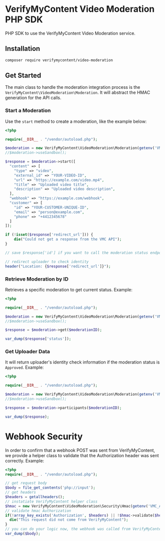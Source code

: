 # VerifyMyContent Video Moderation PHP SDK

PHP SDK to use the VerifyMyContent Video Moderation service.

## Installation

```bash
composer require verifymycontent/video-moderation
```

## Get Started

The main class to handle the moderation integration process is the `VerifyMyContent\VideoModeration\Moderation`. It will abstract the HMAC generation for the API calls.

### Start a Moderation

Use the `start` method to create a moderation, like the example below:

```php
<?php

require(__DIR__ . "/vendor/autoload.php");

$moderation = new VerifyMyContent\VideoModeration\Moderation(getenv('VMC_API_KEY'), getenv('VMC_API_SECRET'));
//$moderation->useSandbox();

$response = $moderation->start([
  "content" => [
    "type" => "video",
    "external_id" => "YOUR-VIDEO-ID",
    "url" => "https://example.com/video.mp4",
    "title" => "Uploaded video title",
    "description" => "Uploaded video description",
  ],
  "webhook" => "https://example.com/webhook",
  "customer" => [
    "id" => "YOUR-CUSTOMER-UNIQUE-ID",
    "email" => "person@example.com",
    "phone" => "+4412345678"
  ]
]);

if (!isset($response['redirect_url'])) {
    die("Could not get a response from the VMC API");
}

// save $response['id'] if you want to call the moderation status endpoint later

// redirect uploader to check identity
header("Location: {$response['redirect_url']}");
```

### Retrieve Moderation by ID

Retrieves a specific moderation to get current status. Example:

```php
<?php

require(__DIR__ . "/vendor/autoload.php");

$moderation = new VerifyMyContent\VideoModeration\Moderation(getenv('VMC_API_KEY'), getenv('VMC_API_SECRET'));
//$moderation->useSandbox();

$response = $moderation->get($moderationID);

var_dump($response['status']);
```

### Get Uploader Data

It will return uploader's identity check information if the moderation status is `Approved`. Example:

```php
<?php

require(__DIR__ . "/vendor/autoload.php");

$moderation = new VerifyMyContent\VideoModeration\Moderation(getenv('VMC_API_KEY'), getenv('VMC_API_SECRET'));
//$moderation->useSandbox();

$response = $moderation->participants($moderationID);

var_dump($response);
```

# Webhook Security

In order to confirm that a webhook POST was sent from VerifyMyContent, we provide a helper class to validate that the Authorization header was sent correctly. Example:

```php
<?php
require(__DIR__ . "/vendor/autoload.php");

// get request body
$body = file_get_contents('php://input');
// get headers
$headers = getallheaders();
// instatiate VerifyMyContent helper class
$hmac = new VerifyMyContent\VideoModeration\Security\Hmac(getenv('VMC_API_KEY'), getenv('VMC_API_SECRET'));
// validate hmac Authorization
if(!array_key_exists('Authorization', $headers) || !$hmac->validate($headers['Authorization'], $body)) {
  die("This request did not come from VerifyMyContent");
}
// you can do your logic now, the webhook was called from VerifyMyContent.
var_dump($body);
```
